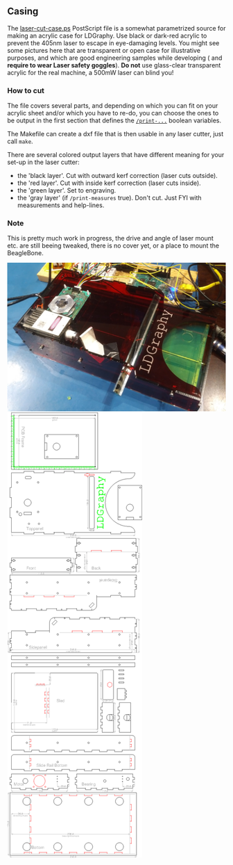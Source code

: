 Casing
------

The [laser-cut-case.ps](./laser-cut-case.ps) PostScript file is a somewhat
parametrized source for making an acrylic case for LDGraphy.
Use black or dark-red acrylic to prevent the 405nm laser to escape in
eye-damaging levels.
You might see some pictures here that are transparent or open case for
illustrative purposes, and which are good engineering samples while developing (
and **require to wear Laser safety goggles**).
**Do not** use glass-clear transparent acrylic for the real machine, a 500mW
laser can blind you!

### How to cut
The file covers several parts, and depending on which you can fit
on your acrylic sheet and/or which you have to re-do, you can choose the ones
to be output in the first section that defines the
[`/print-...`](./laser-cut-case.ps#L4) boolean variables.

The Makefile can create a dxf file that is then usable in any laser cutter, just
call `make`.

There are several colored output layers that have different meaning for your
set-up in the laser cutter:
  * the 'black layer'. Cut with outward kerf correction (laser cuts outside).
  * the 'red layer'. Cut with inside kerf correction (laser cuts inside).
  * the 'green layer'. Set to engraving.
  * the 'gray layer' (if `/print-measures` true). Don't cut. Just FYI with measurements and help-lines.

### Note
This is pretty much work in progress, the drive and angle of laser mount etc.
are still beeing tweaked, there is no cover yet, or a place to mount the
BeagleBone.

![](../img/sample-case.jpg)
![](../img/laser-cut-outline.png)